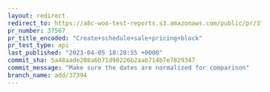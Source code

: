 ```yaml
---
layout: redirect
redirect_to: https://a8c-woo-test-reports.s3.amazonaws.com/public/pr/37567/api/index.html
pr_number: 37567
pr_title_encoded: "Create+schedule+sale+pricing+block"
pr_test_type: api
last_published: "2023-04-05 18:28:55 +0000"
commit_sha: 5a48aade208a6b71d98226b2aab714b7e7829347
commit_message: "Make sure the dates are normalized for comparison"
branch_name: add/37394
---
```

